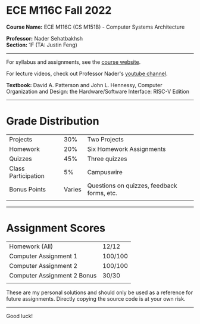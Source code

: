 # ECE M116C Fall 2022
**Course Name:**  ECE M116C (CS M151B) - Computer Systems Architecture

**Professor:** Nader Sehatbakhsh <br>
**Section:** 1F (TA: Justin Feng)
<hr>

For syllabus and assignments, see the [course website](https://ssysarch.github.io/ECE_M116C-CS_M151B/F22/index.html).

For lecture videos, check out Professor Nader's [youtube channel](https://www.youtube.com/playlist?list=PLaKHzyoPLvX33JfOAQKE3R6uyFAO05Ysz).

**Textbook:** David A. Patterson and John L. Hennessy, Computer Organization and Design: the Hardware/Software Interface: RISC-V Edition
<hr>

# Grade Distribution

|                       |            |                               |
| --------------------- | ---------- | ----------------------------- |
| Projects              | 30%        | Two Projects                  |
| Homework              | 20%        | Six Homework Assignments      |
| Quizzes               | 45%        | Three quizzes                 |
| Class Participation   | 5%         | Campuswire                    |
| Bonus Points          | Varies     | Questions on quizzes, feedback forms, etc.|
|                       |            |                               |

<hr>

# Assignment Scores

|                       |            |                               
| --------------------- | ---------- | 
| Homework (All)        | 12/12      |
| Computer Assignment 1          | 100/100    | 
| Computer Assignment 2          | 100/100    | 
| Computer Assignment 2 Bonus         | 30/30    | 
|                       |            |    

These are my personal solutions and should only be used as a reference for future assignments. Directly copying the source code is at your own risk.
<hr>

Good luck!

